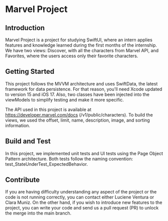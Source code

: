 # Marvel Project

## Introduction
Marvel Project is a project for studying SwiftUI, where an intern applies features and knowledge learned during the first months of the internship. We have two views: Discover, with all the characters from Marvel API, and Favorites, where the users access only their favorite characters. 

## Getting Started
This project follows the MVVM architecture and uses SwiftData, the latest framework for data persistence. For that reason, you'll need Xcode updated to version 15 and iOS 17. Also, two classes have been injected into the viewModels to simplify testing and make it more specific. 

The API used in this project is available at https://developer.marvel.com/docs (/v1/public/characters). To build the views, we used the offset, limit, name, description, image, and sorting information.

## Build and Test
In this project, we implemented unit tests and UI tests using the Page Object Pattern architecture. Both tests follow the naming convention: test_StateUnderTest_ExpectedBehavior.

## Contribute
If you are having difficulty understanding any aspect of the project or the code is not running correctly, you can contact either Luciene Ventura or Clara Muniz. On the other hand, if you wish to introduce new features to the project, you can write your code and send us a pull request (PR) to unlock the merge into the main branch.
